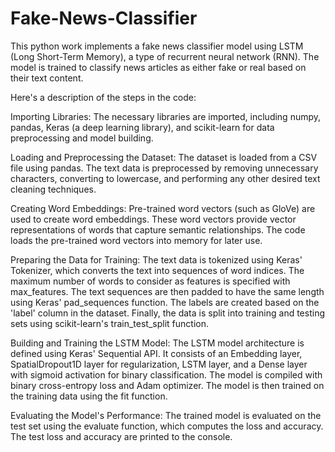 # Fake-News-Classifier
This python work implements a fake news classifier model using LSTM (Long Short-Term Memory), a type of recurrent neural network (RNN). The model is trained to classify news articles as either fake or real based on their text content.

Here's a description of the steps in the code:

Importing Libraries: The necessary libraries are imported, including numpy, pandas, Keras (a deep learning library), and scikit-learn for data preprocessing and model building.

Loading and Preprocessing the Dataset: The dataset is loaded from a CSV file using pandas. The text data is preprocessed by removing unnecessary characters, converting to lowercase, and performing any other desired text cleaning techniques.

Creating Word Embeddings: Pre-trained word vectors (such as GloVe) are used to create word embeddings. These word vectors provide vector representations of words that capture semantic relationships. The code loads the pre-trained word vectors into memory for later use.

Preparing the Data for Training: The text data is tokenized using Keras' Tokenizer, which converts the text into sequences of word indices. The maximum number of words to consider as features is specified with max_features. The text sequences are then padded to have the same length using Keras' pad_sequences function. The labels are created based on the 'label' column in the dataset. Finally, the data is split into training and testing sets using scikit-learn's train_test_split function.

Building and Training the LSTM Model: The LSTM model architecture is defined using Keras' Sequential API. It consists of an Embedding layer, SpatialDropout1D layer for regularization, LSTM layer, and a Dense layer with sigmoid activation for binary classification. The model is compiled with binary cross-entropy loss and Adam optimizer. The model is then trained on the training data using the fit function.

Evaluating the Model's Performance: The trained model is evaluated on the test set using the evaluate function, which computes the loss and accuracy. The test loss and accuracy are printed to the console.
